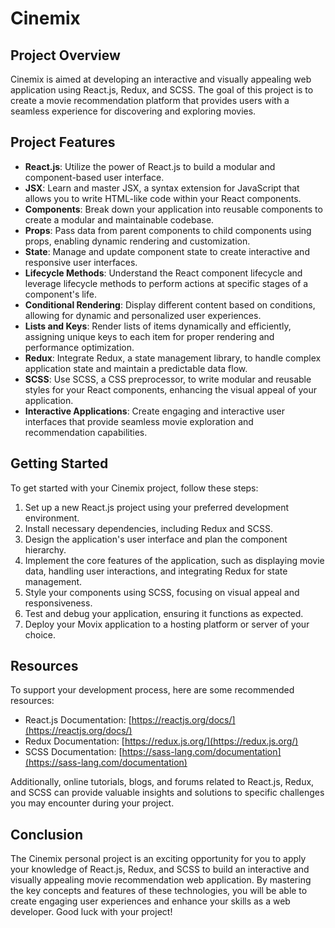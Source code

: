 # Cinemix

## Project Overview

Cinemix is aimed at developing an interactive and visually appealing web application using React.js, Redux, and SCSS. The goal of this project is to create a movie recommendation platform that provides users with a seamless experience for discovering and exploring movies.

## Project Features

- **React.js**: Utilize the power of React.js to build a modular and component-based user interface.
- **JSX**: Learn and master JSX, a syntax extension for JavaScript that allows you to write HTML-like code within your React components.
- **Components**: Break down your application into reusable components to create a modular and maintainable codebase.
- **Props**: Pass data from parent components to child components using props, enabling dynamic rendering and customization.
- **State**: Manage and update component state to create interactive and responsive user interfaces.
- **Lifecycle Methods**: Understand the React component lifecycle and leverage lifecycle methods to perform actions at specific stages of a component's life.
- **Conditional Rendering**: Display different content based on conditions, allowing for dynamic and personalized user experiences.
- **Lists and Keys**: Render lists of items dynamically and efficiently, assigning unique keys to each item for proper rendering and performance optimization.
- **Redux**: Integrate Redux, a state management library, to handle complex application state and maintain a predictable data flow.
- **SCSS**: Use SCSS, a CSS preprocessor, to write modular and reusable styles for your React components, enhancing the visual appeal of your application.
- **Interactive Applications**: Create engaging and interactive user interfaces that provide seamless movie exploration and recommendation capabilities.

## Getting Started

To get started with your Cinemix project, follow these steps:

1. Set up a new React.js project using your preferred development environment.
2. Install necessary dependencies, including Redux and SCSS.
3. Design the application's user interface and plan the component hierarchy.
4. Implement the core features of the application, such as displaying movie data, handling user interactions, and integrating Redux for state management.
5. Style your components using SCSS, focusing on visual appeal and responsiveness.
6. Test and debug your application, ensuring it functions as expected.
7. Deploy your Movix application to a hosting platform or server of your choice.

## Resources

To support your development process, here are some recommended resources:

- React.js Documentation: [https://reactjs.org/docs/](https://reactjs.org/docs/)
- Redux Documentation: [https://redux.js.org/](https://redux.js.org/)
- SCSS Documentation: [https://sass-lang.com/documentation](https://sass-lang.com/documentation)

Additionally, online tutorials, blogs, and forums related to React.js, Redux, and SCSS can provide valuable insights and solutions to specific challenges you may encounter during your project.

## Conclusion

The Cinemix personal project is an exciting opportunity for you to apply your knowledge of React.js, Redux, and SCSS to build an interactive and visually appealing movie recommendation web application. By mastering the key concepts and features of these technologies, you will be able to create engaging user experiences and enhance your skills as a web developer. Good luck with your project!
